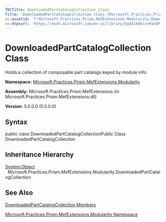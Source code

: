 ```yaml
---
TOCTitle: DownloadedPartCatalogCollection Class
Title: 'DownloadedPartCatalogCollection Class (Microsoft.Practices.Prism.MefExtensions.Modularity)'
ms:assetid: 'T:Microsoft.Practices.Prism.MefExtensions.Modularity.DownloadedPartCatalogCollection'
ms:mtpsurl: 'https://msdn.microsoft.com/en-us/library/Gg431446(v=PandP.50)'
---
```



# DownloadedPartCatalogCollection Class

Holds a collection of composable part catalogs keyed by module info.

**Namespace:** [Microsoft.Practices.Prism.MefExtensions.Modularity](https://msdn.microsoft.com/library/microsoft.practices.prism.mefextensions.modularity)
**Assembly:** Microsoft.Practices.Prism.MefExtensions (in Microsoft.Practices.Prism.MefExtensions.dll)

**Version:** 5.0.0.0 (5.0.0.0)

## Syntax

public class DownloadedPartCatalogCollectionPublic Class DownloadedPartCatalogCollection

## Inheritance Hierarchy

<span id="familyToggle"></span>[System.Object](http://msdn.microsoft.com/en-us/library/e5kfa45b)
  Microsoft.Practices.Prism.MefExtensions.Modularity.DownloadedPartCatalogCollection

## See Also

[DownloadedPartCatalogCollection Members](https://msdn.microsoft.com/allmembers.t:microsoft.practices.prism.mefextensions.modularity.downloadedpartcatalogcollection)

[Microsoft.Practices.Prism.MefExtensions.Modularity Namespace](https://msdn.microsoft.com/library/microsoft.practices.prism.mefextensions.modularity)
